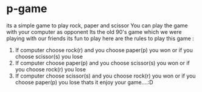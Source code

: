 # p-game
its a simple game to play rock, paper and scissor
You can play the game with your computer as opponent 
Its the old 90's game which we were playing with our friends its fun to play
here are the rules to play this game : 
1. If computer choose rock(r) and you choose paper(p) you won or if you choose scissor(s) you lose
2. If computer choose paper(p) and you choose scissor(s) you won or if you choose rock(r) you lose
3. If computer choose scissor(s) and you choose rock(r) you won or if you choose paper(p) you lose
thats it enjoy your game....:D
